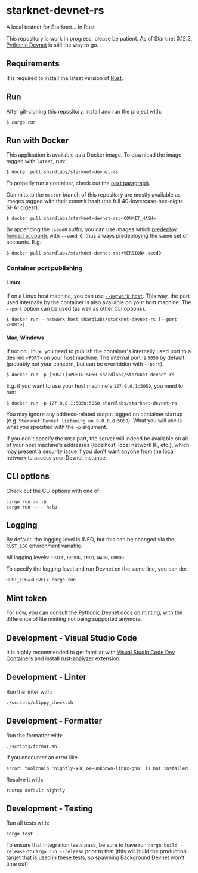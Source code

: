 # starknet-devnet-rs

A local testnet for Starknet... in Rust

This repository is work in progress, please be patient. As of Starknet 0.12.2, [Pythonic Devnet](https://github.com/0xSpaceShard/starknet-devnet) is still the way to go.

## Requirements

It is required to install the latest version of [Rust](https://www.rust-lang.org/tools/install).

## Run

After git-cloning this repository, install and run the project with:

```
$ cargo run
```

## Run with Docker

This application is available as a Docker image. To download the image tagged with `latest`, run:

```text
$ docker pull shardlabs/starknet-devnet-rs
```

To properly run a container, check out the [next paragraph](#container-port-publishing).

Commits to the `master` branch of this repository are mostly available as images tagged with their commit hash (the full 40-lowercase-hex-digits SHA1 digest):

```
$ docker pull shardlabs/starknet-devnet-rs:<COMMIT_HASH>
```

By appending the `-seed0` suffix, you can use images which [predeploy funded accounts](#predeployed-accounts) with `--seed 0`, thus always predeploying the same set of accounts. E.g.:

```
$ docker pull shardlabs/starknet-devnet-rs:<VERSION>-seed0
```

### Container port publishing

#### Linux

If on a Linux host machine, you can use [`--network host`](https://docs.docker.com/network/host/). This way, the port used internally by the container is also available on your host machine. The `--port` option can be used (as well as other CLI options).

```text
$ docker run --network host shardlabs/starknet-devnet-rs [--port <PORT>]
```

#### Mac, Windows

If not on Linux, you need to publish the container's internally used port to a desired `<PORT>` on your host machine. The internal port is `5050` by default (probably not your concern, but can be overridden with `--port`).

```text
$ docker run -p [HOST:]<PORT>:5050 shardlabs/starknet-devnet-rs
```

E.g. if you want to use your host machine's `127.0.0.1:5050`, you need to run:

```text
$ docker run -p 127.0.0.1:5050:5050 shardlabs/starknet-devnet-rs
```

You may ignore any address-related output logged on container startup (e.g. `Starknet Devnet listening on 0.0.0.0:5050`). What you will use is what you specified with the `-p` argument.

If you don't specify the `HOST` part, the server will indeed be available on all of your host machine's addresses (localhost, local network IP, etc.), which may present a security issue if you don't want anyone from the local network to access your Devnet instance.

## CLI options

Check out the CLI options with one of:

```
cargo run -- -h
cargo run -- --help
```

## Logging

By default, the logging level is INFO, but this can be changed via the `RUST_LOG` environment variable.

All logging levels: `TRACE`, `DEBUG`, `INFO`, `WARN`, `ERROR`

To specify the logging level and run Devnet on the same line, you can do:

```
RUST_LOG=<LEVEL> cargo run
```

## Mint token

For now, you can consult the [Pythonic Devnet docs on minting](https://0xspaceshard.github.io/starknet-devnet/docs/guide/mint-token/), with the difference of lite minting not being supported anymore.

## Development - Visual Studio Code

It is highly recommended to get familiar with [Visual Studio Code Dev Containers](https://code.visualstudio.com/docs/devcontainers/create-dev-container#_dockerfile) and install [rust-analyzer](https://code.visualstudio.com/docs/languages/rust) extension.

## Development - Linter

Run the linter with:

```
./scripts/clippy_check.sh
```

## Development - Formatter

Run the formatter with:

```
./scripts/format.sh
```

If you encounter an error like

```
error: toolchain 'nightly-x86_64-unknown-linux-gnu' is not installed
```

Resolve it with:

```
rustup default nightly
```

## Development - Testing

Run all tests with:

```
cargo test
```

To ensure that integration tests pass, be sure to have run `cargo build --release` or `cargo run --release` prior to that (this will build the production target that is used in these tests, so spawning Background Devnet won't time out)
